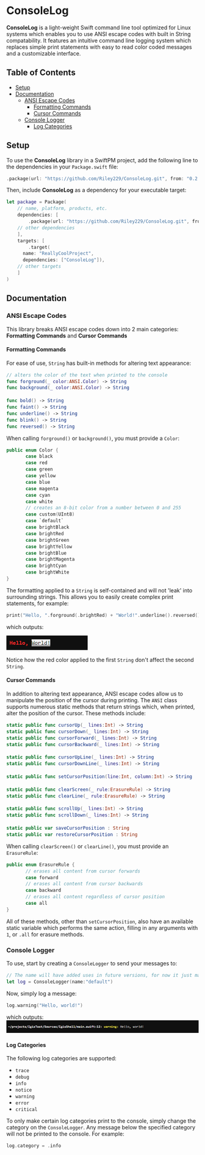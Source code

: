 # ConsoleLog

**ConsoleLog** is a light-weight Swift command line tool optimized for Linux systems which enables you to use ANSI escape codes with built in String compatability.  It features an intuitive command line logging system which replaces simple print statements with easy to read color coded messages and a customizable interface.

## Table of Contents

- [Setup](#setup)
- [Documentation](#documentation)
  - [ANSI Escape Codes](#ansi-escape-codes)
    - [Formatting Commands](#formatting-commands)
    - [Cursor Commands](#cursor-commands)
  - [Console Logger](#console-logger)
    - [Log Categories](#log-categories)

## Setup

To use the **ConsoleLog** library in a SwiftPM project, add the following line to the dependencies in your `Package.swift` file:

```swift
.package(url: "https://github.com/Riley229/ConsoleLog.git", from: "0.2.1")
```

Then, include **ConsoleLog** as a dependency for your executable target:

```swift
let package = Package(
    // name, platform, products, etc.
    dependencies: [
        .package(url: "https://github.com/Riley229/ConsoleLog.git", from: "0.2.1")
	// other dependencies
    ],
    targets: [
        .target(
	  name: "ReallyCoolProject",
	  dependencies: ["ConsoleLog"]),
	// other targets
    ]
)
```

## Documentation

### ANSI Escape Codes

This library breaks ANSI escape codes down into 2 main categories: **Formatting Commands** and **Cursor Commands**

#### Formatting Commands

For ease of use, `String` has built-in methods for altering text appearance:

```swift
// alters the color of the text when printed to the console
func forground(_ color:ANSI.Color) -> String
func background(_ color:ANSI.Color) -> String

func bold() -> String
func faint() -> String
func underline() -> String
func blink() -> String
func reversed() -> String
```

When calling `forground()` or `background()`, you must provide a `Color`:

```swift
public enum Color {
       case black
       case red
       case green
       case yellow
       case blue
       case magenta
       case cyan
       case white
       // creates an 8-bit color from a number between 0 and 255
       case custom(UInt8)
       case `default`
       case brightBlack
       case brightRed
       case brightGreen
       case brightYellow
       case brightBlue
       case brightMagenta
       case brightCyan
       case brightWhite
}
```

The formatting applied to a `String` is self-contained and will not 'leak' into surrounding strings.  This allows you to easily create complex print statements, for example:

```swift
print("Hello, ".forground(.brightRed) + "World!".underline().reversed())
```

which outputs:

![ANSI Format Command Example Output](Images/ANSIFormatCommandExampleOutput.png)

Notice how the red color applied to the first `String` don't affect the second `String`.

#### Cursor Commands

In addition to altering text appearance, ANSI escape codes allow us to manipulate the position of the cursor during printing.  The `ANSI` class supports numerous static methods that return strings which, when printed, alter the position of the cursor.  These methods include:

```swift
static public func cursorUp(_ lines:Int) -> String
static public func cursorDown(_ lines:Int) -> String
static public func cursorForward(_ lines:Int) -> String
static public func cursorBackward(_ lines:Int) -> String

static public func cursorUpLine(_ lines:Int) -> String
static public func cursorDownLine(_ lines:Int) -> String

static public func setCursorPosition(line:Int, column:Int) -> String

static public func clearScreen(_ rule:ErasureRule) -> String
static public func clearLine(_ rule:ErasureRule) -> String

static public func scrollUp(_ lines:Int) -> String
static public func scrollDown(_ lines:Int) -> String

static public var saveCursorPosition : String
static public var restoreCursorPosition : String
```

When calling `clearScreen()` or `clearLine()`, you must provide an `ErasureRule`:

```swift
public enum ErasureRule {
       // erases all content from cursor forwards
       case forward
       // erases all content from cursor backwards
       case backward
       // erases all content regardless of cursor position
       case all
}
```

All of these methods, other than `setCursorPosition`, also have an available static variable which performs the same action, filling in any arguments with `1`, or `.all` for erasure methods.

### Console Logger

To use, start by creating a `ConsoleLogger` to send your messages to:

```swift
// The name will have added uses in future versions, for now it just makes the logger easier to identity.
let log = ConsoleLogger(name:"default")
```

Now, simply log a message:

```swift
log.warning("Hello, world!")
```

which outputs:
![Image of ConsoleLog Warning Example](Images/ConsoleLogWarningExample.png)

#### Log Categories

The following log categories are supported:
- `trace`
- `debug`
- `info`
- `notice`
- `warning`
- `error`
- `critical`

To only make certain log categories print to the console, simply change the category on the `ConsoleLogger`.  Any message below the specified category will not be printed to the console.  For example:

```swift
log.category = .info
```